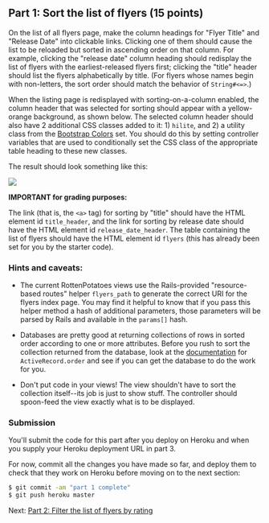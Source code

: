 ## Part 1: Sort the list of flyers (15 points)

On the list of all flyers page, make the column headings for "Flyer Title" and "Release Date" into clickable links. Clicking one of them should cause the list to be reloaded but sorted in ascending order on that column. For example, clicking the "release date" column heading should redisplay the list of flyers with the earliest-released flyers first; clicking the "title" header should list the flyers alphabetically by title. (For flyers whose names begin with non-letters, the sort order should match the behavior of `String#<=>`.)

When the listing page is redisplayed with sorting-on-a-column enabled, the column header that was selected for sorting should appear with a yellow-orange background, as shown below. The selected column header should also have 2 additional CSS classes added to it: 1) `hilite`, and 2) a utility class from the [Bootstrap Colors](https://getbootstrap.com/docs/4.0/utilities/colors/) set. You should do this by setting controller variables that are used to conditionally set the CSS class of the appropriate table heading to these new classes.

The result should look something like this:

![](https://github.com/saasbook/hw-rails-intro/blob/master/table-header-screenshot.png)

**IMPORTANT for grading purposes:**

The link (that is, the `<a>` tag) for sorting by "title" should have the HTML element id `title_header`, and the link for sorting by release date should have the HTML element id `release_date_header`.  The table containing the list of flyers should have the HTML element id `flyers` (this has already been set for you by the starter code).

### Hints and caveats:

* The current RottenPotatoes views use the Rails-provided "resource-based routes" helper `flyers_path` to generate the correct URI for the flyers index page. You may find it helpful to know that if you pass this helper method a hash of additional parameters, those parameters will be parsed by Rails and available in the `params[]` hash.  

* Databases are pretty good at returning collections of rows in sorted order according to one or more attributes. Before you rush to sort the collection returned from the database, look at the [documentation](http://api.rubyonrails.org/v4.2.6/) for `ActiveRecord.order` and see if you can get the database to do the work for you.

* Don't put code in your views! The view shouldn't have to sort the collection itself--its job is just to show stuff. The controller should spoon-feed the view exactly what is to be displayed.  

### Submission

You'll submit the code for this part after you deploy on Heroku and when you supply your Heroku deployment URL in part 3.

For now, commit all the changes you have made so far, and deploy them to check that they work on Heroku before moving on to the next section:

```sh
$ git commit -am "part 1 complete"
$ git push heroku master
```

Next: [Part 2: Filter the list of flyers by rating](part_2.md)
